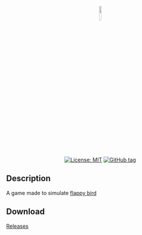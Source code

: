 <p align="center"><img src="https://github.com/senhungwong/flappy-chicken/blob/master/icon.png" width="10%"></p>

<p align="center">
<a href="https://opensource.org/licenses/MIT"><img src="https://img.shields.io/badge/License-MIT-yellow.svg" alt="License: MIT"></a>
<a href="https://github.com/senhungwong/flappy-chicken/tags"><img src="https://img.shields.io/github/tag/senhungwong/flappy-chicken.svg" alt="GitHub tag"></a>
</p>

## Description

A game made to simulate [flappy bird](http://flappybird.io/)

## Download

[Releases](https://github.com/senhungwong/flappy-chicken/releases)
